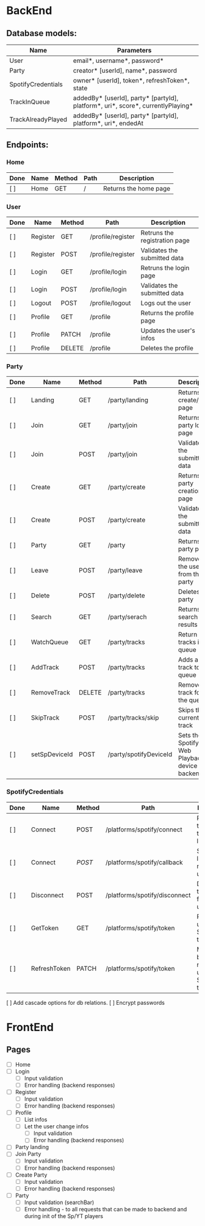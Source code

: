 # BackEnd

## Database models:

| Name               | Parameters                                                                            |
|--------------------|---------------------------------------------------------------------------------------|
| User               | email\*, username\*, password\*                                                       |
| Party              | creator\* [userId], name\*, password                                                  |
| SpotifyCredentials | owner\* [userId], token\*, refreshToken\*, state                                      |
| TrackInQueue       | addedBy\* [userId], party\* [partyId], platform\*, uri\*, score\*, currentlyPlaying\* |
| TrackAlreadyPlayed | addedBy\* [userId], party\* [partyId], platform\*, uri\*, endedAt                     |

## Endpoints:

### Home

| Done | Name | Method | Path | Description           |
|------|------|--------|------|-----------------------|
| [ ]  | Home | GET    | /    | Returns the home page |

### User

| Done | Name     | Method | Path              | Description                   |
|------|----------|--------|-------------------|-------------------------------|
| [ ]  | Register | GET    | /profile/register | Retruns the registration page |
| [ ]  | Register | POST   | /profile/register | Validates the submitted data  |
| [ ]  | Login    | GET    | /profile/login    | Retruns the login page        |
| [ ]  | Login    | POST   | /profile/login    | Validates the submitted data  |
| [ ]  | Logout   | POST   | /profile/logout   | Logs out the user             |
| [ ]  | Profile  | GET    | /profile          | Returns the profile page      |
| [ ]  | Profile  | PATCH  | /profile          | Updates the user's infos      |
| [ ]  | Profile  | DELETE | /profile          | Deletes the profile           |

### Party

| Done | Name          | Method | Path                   | Description                                       |
|------|---------------|--------|------------------------|---------------------------------------------------|
| [ ]  | Landing       | GET    | /party/landing         | Returns the create/join page                      |
| [ ]  | Join          | GET    | /party/join            | Returns the party login page                      |
| [ ]  | Join          | POST   | /party/join            | Validates the submitted data                      |
| [ ]  | Create        | GET    | /party/create          | Returns the party creation page                   |
| [ ]  | Create        | POST   | /party/create          | Validates the submitted data                      |
| [ ]  | Party         | GET    | /party                 | Returns the party page                            |
| [ ]  | Leave         | POST   | /party/leave           | Removes the user from the party                   |
| [ ]  | Delete        | POST   | /party/delete          | Deletes the party                                 |
| [ ]  | Search        | GET    | /party/serach          | Returns the search results                        |
| [ ]  | WatchQueue    | GET    | /party/tracks          | Return the tracks in queue                        |
| [ ]  | AddTrack      | POST   | /party/tracks          | Adds a track to the queue                         |
| [ ]  | RemoveTrack   | DELETE | /party/tracks          | Removes a track form the queue                    |
| [ ]  | SkipTrack     | POST   | /party/tracks/skip     | Skips the current track                           |
| [ ]  | setSpDeviceId | POST   | /party/spotifyDeviceId | Sets the Spotify Web Playback's device at backend |

### SpotifyCredentials

| Done | Name         | Method | Path                          | Description                                        |
|------|--------------|--------|-------------------------------|----------------------------------------------------|
| [ ]  | Connect      | POST   | /platforms/spotify/connect    | Redirects the user to the Spotify login page       |
| [ ]  | Connect      | _POST_ | /platforms/spotify/callback   | Spoitfy login page redirects users here            |
| [ ]  | Disconnect   | POST   | /platforms/spotify/disconnect | Disconnects the Spotify from the user              |
| [ ]  | GetToken     | GET    | /platforms/spotify/token      | Returns the user's Spotify token                   |
| [ ]  | RefreshToken | PATCH  | /platforms/spotify/token      | Makes the backend refresh the user's Spotify token |

[ ] Add cascade options for db relations.
[ ] Encrypt passwords

# FrontEnd

## Pages

- [ ] Home
- [ ] Login
  - [ ] Input validation
  - [ ] Error handling (backend responses)
- [ ] Register
  - [ ] Input validation
  - [ ] Error handling (backend responses)
- [ ] Profile
  - [ ] List infos
  - [ ] Let the user change infos
    - [ ] Input validation
    - [ ] Error handling (backend responses)
- [ ] Party landing
- [ ] Join Party
  - [ ] Input validation
  - [ ] Error handling (backend responses)
- [ ] Create Party
  - [ ] Input validation
  - [ ] Error handling (backend responses)
- [ ] Party
  - [ ] Input validation (searchBar)
  - [ ] Error handling - to all requests that can be made to backend and during init of the Sp/YT players

